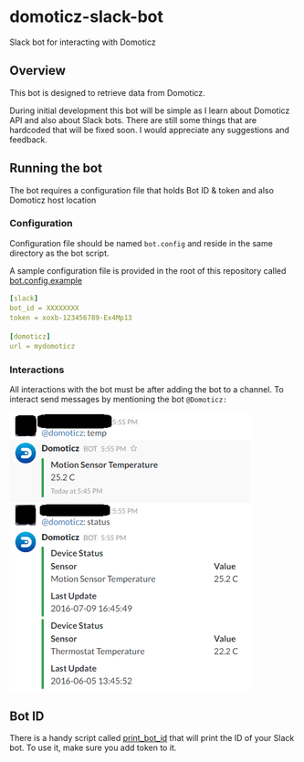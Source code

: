 # domoticz-slack-bot
Slack bot for interacting with Domoticz

## Overview
This bot is designed to retrieve data from Domoticz.

During initial development this bot will be simple as I learn about Domoticz API and also about Slack bots. There are still some things that are hardcoded that will be fixed soon.
I would appreciate any suggestions and feedback.

## Running the bot
The bot requires a configuration file that holds Bot ID & token and also Domoticz host location


### Configuration
Configuration file should be named `bot.config` and reside in the same directory as the bot script.

A sample configuration file is provided in the root of this repository called [bot.config.example](bot.config.example)

```yaml
[slack]
bot_id = XXXXXXXX
token = xoxb-123456789-Ex4Mp13

[domoticz]
url = mydomoticz
```

### Interactions
All interactions with the bot must be after adding the bot to a channel. To interact send messages by mentioning the bot `@Domoticz: `

![demo](demo.png "sample")

## Bot ID
There is a handy script called [print_bot_id](print_bot_id.py) that will print the ID of your Slack bot. To use it, make sure you add token to it.